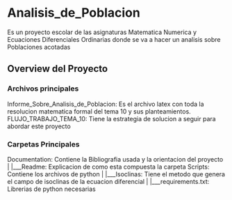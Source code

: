 # Analisis_de_Poblacion

Es un proyecto escolar de las asignaturas Matematica Numerica y Ecuaciones Diferenciales Ordinarias donde se va a hacer un analisis sobre Poblaciones acotadas

## Overview del Proyecto

### Archivos principales

Informe_Sobre_Analisis_de_Poblacion: Es el archivo latex con toda la resolucion matematica formal del tema 10 y sus planteamientos.
FLUJO_TRABAJO_TEMA_10: Tiene la estrategia de solucion a seguir para abordar este proyecto 

### Carpetas Principales

Documentation: Contiene la Bibliografia usada y la orientacion del proyecto
|
|___Readme: Explicacion de como esta compuesta la carpeta 
Scripts: Contiene los archivos de python 
|
|___Isoclinas: Tiene el metodo que genera el campo de isoclinas de la ecuacion diferencial
|
|___requirements.txt: Librerias de python necesarias
